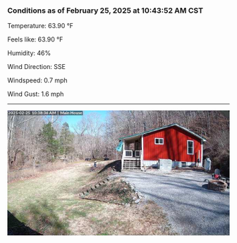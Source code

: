 ### Conditions as of February 25, 2025 at 10:43:52 AM CST 

Temperature: 63.90 &deg;F

Feels like: 63.90 &deg;F

Humidity: 46%

Wind Direction: SSE

Windspeed: 0.7 mph

Wind Gust: 1.6 mph

---

<img src="./images/latest.jpeg"/>

